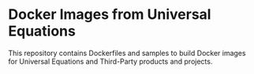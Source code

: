 # Docker Images from Universal Equations
This repository contains Dockerfiles and samples to build Docker images for Universal Equations and Third-Party products and projects. 
